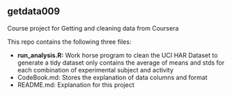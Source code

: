 getdata009
------

Course project for Getting and cleaning data from Coursera

This repo contains the following three files:

* <b>run_analysis.R:</b>  Work horse program to clean the UCI HAR Dataset to generate a tidy dataset only contains the average of means and stds for each combination of experimental subject and activity
* CodeBook.md:   Stores the explanation of data columns and format
* README.md:   Explanation for this project

